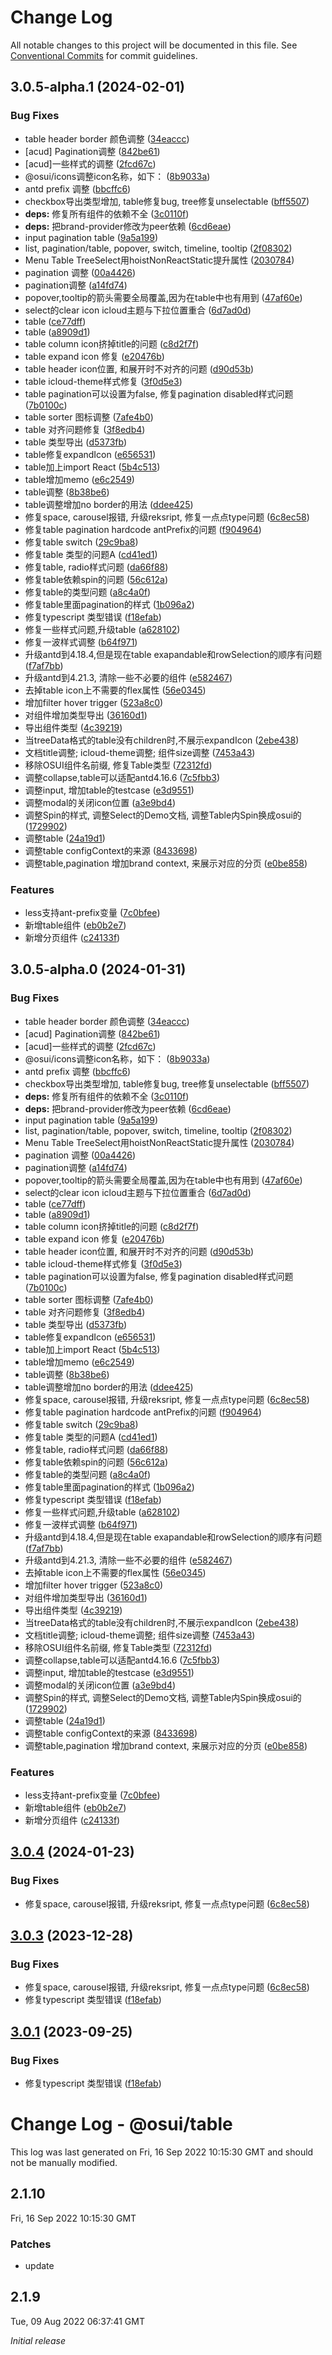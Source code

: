 # Change Log

All notable changes to this project will be documented in this file.
See [Conventional Commits](https://conventionalcommits.org) for commit guidelines.

## 3.0.5-alpha.1 (2024-02-01)


### Bug Fixes

*  table header border 颜色调整 ([34eaccc](https://gitee.com/gitee-fe/osui/tree/master/commits/34eacccd7f83063517a420ecaf37c132a086eaa4))
* [acud] Pagination调整 ([842be61](https://gitee.com/gitee-fe/osui/tree/master/commits/842be61dd10547d20859b541edbb6664884bdbcd))
* [acud]一些样式的调整 ([2fcd67c](https://gitee.com/gitee-fe/osui/tree/master/commits/2fcd67c7d79c24e3262a505d3f8433e0fa1c7339))
* @osui/icons调整icon名称，如下： ([8b9033a](https://gitee.com/gitee-fe/osui/tree/master/commits/8b9033af14f14ebae853692523739ca22c64123a))
* antd prefix 调整 ([bbcffc6](https://gitee.com/gitee-fe/osui/tree/master/commits/bbcffc66f779b7232c933ad61054d3c18926ea5c))
* checkbox导出类型增加, table修复bug, tree修复unselectable ([bff5507](https://gitee.com/gitee-fe/osui/tree/master/commits/bff5507daf985701bc5d859ba6aba4cd01733673))
* **deps:** 修复所有组件的依赖不全 ([3c0110f](https://gitee.com/gitee-fe/osui/tree/master/commits/3c0110f6798e4fdbf75616a447a1a7660a05c678))
* **deps:** 把brand-provider修改为peer依赖 ([6cd6eae](https://gitee.com/gitee-fe/osui/tree/master/commits/6cd6eae24e27058db62a43d1dc481f09037c189d))
* input pagination table ([9a5a199](https://gitee.com/gitee-fe/osui/tree/master/commits/9a5a199381628308778d6d98906c6b6200ee892b))
* list, pagination/table, popover, switch, timeline, tooltip ([2f08302](https://gitee.com/gitee-fe/osui/tree/master/commits/2f08302a6e008c3039175a9ef283181ac3e62d31))
* Menu Table TreeSelect用hoistNonReactStatic提升属性 ([2030784](https://gitee.com/gitee-fe/osui/tree/master/commits/2030784a48712ed5b442e4d819fe55933ae46a9e))
* pagination 调整 ([00a4426](https://gitee.com/gitee-fe/osui/tree/master/commits/00a4426ad60c12baa71eb9f8448976d870a2837d))
* pagination调整 ([a14fd74](https://gitee.com/gitee-fe/osui/tree/master/commits/a14fd743d6f39de58e9e8493b972f98383806b62))
* popover,tooltip的箭头需要全局覆盖,因为在table中也有用到 ([47af60e](https://gitee.com/gitee-fe/osui/tree/master/commits/47af60e602f59053756f9aaf0b4b97cb38bd5d7d))
* select的clear icon icloud主题与下拉位置重合 ([6d7ad0d](https://gitee.com/gitee-fe/osui/tree/master/commits/6d7ad0d3936e1838ca17101e1050b0e5a62a0e05))
* table ([ce77dff](https://gitee.com/gitee-fe/osui/tree/master/commits/ce77dff3ecdb5fc8ac3699a621d078c9f8f49523))
* table ([a8909d1](https://gitee.com/gitee-fe/osui/tree/master/commits/a8909d176377e734e4d8864fce87696c75a2bb32))
* table column icon挤掉title的问题 ([c8d2f7f](https://gitee.com/gitee-fe/osui/tree/master/commits/c8d2f7f8ebc7126f28b35afd49ed93f626750a02))
* table expand icon 修复 ([e20476b](https://gitee.com/gitee-fe/osui/tree/master/commits/e20476ba6ffb56424e59b47533613b7ff9f71ccf))
* table header icon位置, 和展开时不对齐的问题 ([d90d53b](https://gitee.com/gitee-fe/osui/tree/master/commits/d90d53b98c179937342c26cbf5519f80b0e4768a))
* table icloud-theme样式修复 ([3f0d5e3](https://gitee.com/gitee-fe/osui/tree/master/commits/3f0d5e36838640cf65145b5f489dfbb629f0ac8f))
* table pagination可以设置为false, 修复pagination disabled样式问题 ([7b0100c](https://gitee.com/gitee-fe/osui/tree/master/commits/7b0100c6f23ad8d1c97ef8b7ee84f6d5a8bb11e3))
* table sorter 图标调整 ([7afe4b0](https://gitee.com/gitee-fe/osui/tree/master/commits/7afe4b0cd778fd62a0acfaa5de298b870907c612))
* table 对齐问题修复 ([3f8edb4](https://gitee.com/gitee-fe/osui/tree/master/commits/3f8edb4c4a85498b348c8fb44c021d88fa091ffd))
* table 类型导出 ([d5373fb](https://gitee.com/gitee-fe/osui/tree/master/commits/d5373fb79f9c4ccf52902611532c2bb409cd350f))
* table修复expandIcon ([e656531](https://gitee.com/gitee-fe/osui/tree/master/commits/e656531654dc48ab4e5b7bd8e38cdf394458addc))
* table加上import React ([5b4c513](https://gitee.com/gitee-fe/osui/tree/master/commits/5b4c51342e570dfeb33328fcac29e47b8df87c59))
* table增加memo ([e6c2549](https://gitee.com/gitee-fe/osui/tree/master/commits/e6c2549136648eec1418a4508c3d6bb586e420df))
* table调整 ([8b38be6](https://gitee.com/gitee-fe/osui/tree/master/commits/8b38be69b6dd7af4c4f4266b80706a6451504ab3))
* table调整增加no border的用法 ([ddee425](https://gitee.com/gitee-fe/osui/tree/master/commits/ddee42577d4feb343c5044c2df71481cf030d945))
* 修复space, carousel报错, 升级reksript, 修复一点点type问题 ([6c8ec58](https://gitee.com/gitee-fe/osui/tree/master/commits/6c8ec58c90fe5cc63ea6b332e6e443461d1285f2))
* 修复table pagination hardcode antPrefix的问题 ([f904964](https://gitee.com/gitee-fe/osui/tree/master/commits/f904964108ec0903a45d531934e08be5eab30d17))
* 修复table switch ([29c9ba8](https://gitee.com/gitee-fe/osui/tree/master/commits/29c9ba8b79904566ea84e010dd5ffa62c8e75ab4))
* 修复table 类型的问题A ([cd41ed1](https://gitee.com/gitee-fe/osui/tree/master/commits/cd41ed17851d50eb2e6664350b69977c826e78dc))
* 修复table, radio样式问题 ([da66f88](https://gitee.com/gitee-fe/osui/tree/master/commits/da66f88f6744c34bfca87a980979661001a5dcc4))
* 修复table依赖spin的问题 ([56c612a](https://gitee.com/gitee-fe/osui/tree/master/commits/56c612af6160e4fde8b4826193a93e2f2d1c331b))
* 修复table的类型问题 ([a8c4a0f](https://gitee.com/gitee-fe/osui/tree/master/commits/a8c4a0f001ab903686009528c2fbacee2b16ded0))
* 修复table里面pagination的样式 ([1b096a2](https://gitee.com/gitee-fe/osui/tree/master/commits/1b096a2c4bbb6f1f3099f336724b9dae6e46adaa))
* 修复typescript 类型错误 ([f18efab](https://gitee.com/gitee-fe/osui/tree/master/commits/f18efab2a15a47cc163dceba128b521c5522063f))
* 修复一些样式问题,升级table ([a628102](https://gitee.com/gitee-fe/osui/tree/master/commits/a628102a4ee5ce4326961c03e40bfbcf895931a0))
* 修复一波样式调整 ([b64f971](https://gitee.com/gitee-fe/osui/tree/master/commits/b64f97199087113f5154ef64d50acc7ba85fa869))
* 升级antd到4.18.4,但是现在table exapandable和rowSelection的顺序有问题 ([f7af7bb](https://gitee.com/gitee-fe/osui/tree/master/commits/f7af7bbad5ed53099f4cc4c97c5852e631846616))
* 升级antd到4.21.3, 清除一些不必要的组件 ([e582467](https://gitee.com/gitee-fe/osui/tree/master/commits/e58246764a8309a964b86f26fa229242d9241173))
* 去掉table icon上不需要的flex属性 ([56e0345](https://gitee.com/gitee-fe/osui/tree/master/commits/56e0345ad406b765dd06aba29ec7399782cfc3ad))
* 增加filter hover trigger ([523a8c0](https://gitee.com/gitee-fe/osui/tree/master/commits/523a8c072bf3854449766ffb1433feac27ea6350))
* 对组件增加类型导出 ([36160d1](https://gitee.com/gitee-fe/osui/tree/master/commits/36160d14e8fee068f34d363d529345d95cfbd39e))
* 导出组件类型 ([4c39219](https://gitee.com/gitee-fe/osui/tree/master/commits/4c3921907367349892ecf79631d2ad7f606deb74))
* 当treeData格式的table没有children时,不展示expandIcon ([2ebe438](https://gitee.com/gitee-fe/osui/tree/master/commits/2ebe43817933d3d954cb8e04f9c942e9a767caaf))
* 文档title调整; icloud-theme调整; 组件size调整 ([7453a43](https://gitee.com/gitee-fe/osui/tree/master/commits/7453a437fb419db875709b32f934ba9e3454f895))
* 移除OSUI组件名前缀, 修复Table类型 ([72312fd](https://gitee.com/gitee-fe/osui/tree/master/commits/72312fd966309c8879c0ad283f435e9f3f4e0b29))
* 调整collapse,table可以适配antd4.16.6 ([7c5fbb3](https://gitee.com/gitee-fe/osui/tree/master/commits/7c5fbb37c89eae4e22499b388aef2b4311b21fff))
* 调整input, 增加table的testcase ([e3d9551](https://gitee.com/gitee-fe/osui/tree/master/commits/e3d9551289e6c5158574b1f5a30bdd7dc57e8a26))
* 调整modal的关闭icon位置 ([a3e9bd4](https://gitee.com/gitee-fe/osui/tree/master/commits/a3e9bd4906ac547e9cc45830cd041186f9a9dffd))
* 调整Spin的样式, 调整Select的Demo文档, 调整Table内Spin换成osui的 ([1729902](https://gitee.com/gitee-fe/osui/tree/master/commits/17299025d8b54951adb4075aacfc28472517f401))
* 调整table ([24a19d1](https://gitee.com/gitee-fe/osui/tree/master/commits/24a19d1e54af67256912c9565c2a0c927349ea4a))
* 调整table configContext的来源 ([8433698](https://gitee.com/gitee-fe/osui/tree/master/commits/8433698673d22a42b4b78c2378a00d8e09185189))
* 调整table,pagination 增加brand context, 来展示对应的分页 ([e0be858](https://gitee.com/gitee-fe/osui/tree/master/commits/e0be858d681867a793570807ff93674c53ef3682))


### Features

* less支持ant-prefix变量 ([7c0bfee](https://gitee.com/gitee-fe/osui/tree/master/commits/7c0bfee0ef97d48d62cd58c448c26d146101c6c7))
* 新增table组件 ([eb0b2e7](https://gitee.com/gitee-fe/osui/tree/master/commits/eb0b2e70c2a8fa16dc4f6d30fc90bdf3f0a0e004))
* 新增分页组件 ([c24133f](https://gitee.com/gitee-fe/osui/tree/master/commits/c24133f72fc5b3f00584e26f62daaa1a23083eac))





## 3.0.5-alpha.0 (2024-01-31)


### Bug Fixes

*  table header border 颜色调整 ([34eaccc](https://gitee.com/gitee-fe/osui/tree/master/commits/34eacccd7f83063517a420ecaf37c132a086eaa4))
* [acud] Pagination调整 ([842be61](https://gitee.com/gitee-fe/osui/tree/master/commits/842be61dd10547d20859b541edbb6664884bdbcd))
* [acud]一些样式的调整 ([2fcd67c](https://gitee.com/gitee-fe/osui/tree/master/commits/2fcd67c7d79c24e3262a505d3f8433e0fa1c7339))
* @osui/icons调整icon名称，如下： ([8b9033a](https://gitee.com/gitee-fe/osui/tree/master/commits/8b9033af14f14ebae853692523739ca22c64123a))
* antd prefix 调整 ([bbcffc6](https://gitee.com/gitee-fe/osui/tree/master/commits/bbcffc66f779b7232c933ad61054d3c18926ea5c))
* checkbox导出类型增加, table修复bug, tree修复unselectable ([bff5507](https://gitee.com/gitee-fe/osui/tree/master/commits/bff5507daf985701bc5d859ba6aba4cd01733673))
* **deps:** 修复所有组件的依赖不全 ([3c0110f](https://gitee.com/gitee-fe/osui/tree/master/commits/3c0110f6798e4fdbf75616a447a1a7660a05c678))
* **deps:** 把brand-provider修改为peer依赖 ([6cd6eae](https://gitee.com/gitee-fe/osui/tree/master/commits/6cd6eae24e27058db62a43d1dc481f09037c189d))
* input pagination table ([9a5a199](https://gitee.com/gitee-fe/osui/tree/master/commits/9a5a199381628308778d6d98906c6b6200ee892b))
* list, pagination/table, popover, switch, timeline, tooltip ([2f08302](https://gitee.com/gitee-fe/osui/tree/master/commits/2f08302a6e008c3039175a9ef283181ac3e62d31))
* Menu Table TreeSelect用hoistNonReactStatic提升属性 ([2030784](https://gitee.com/gitee-fe/osui/tree/master/commits/2030784a48712ed5b442e4d819fe55933ae46a9e))
* pagination 调整 ([00a4426](https://gitee.com/gitee-fe/osui/tree/master/commits/00a4426ad60c12baa71eb9f8448976d870a2837d))
* pagination调整 ([a14fd74](https://gitee.com/gitee-fe/osui/tree/master/commits/a14fd743d6f39de58e9e8493b972f98383806b62))
* popover,tooltip的箭头需要全局覆盖,因为在table中也有用到 ([47af60e](https://gitee.com/gitee-fe/osui/tree/master/commits/47af60e602f59053756f9aaf0b4b97cb38bd5d7d))
* select的clear icon icloud主题与下拉位置重合 ([6d7ad0d](https://gitee.com/gitee-fe/osui/tree/master/commits/6d7ad0d3936e1838ca17101e1050b0e5a62a0e05))
* table ([ce77dff](https://gitee.com/gitee-fe/osui/tree/master/commits/ce77dff3ecdb5fc8ac3699a621d078c9f8f49523))
* table ([a8909d1](https://gitee.com/gitee-fe/osui/tree/master/commits/a8909d176377e734e4d8864fce87696c75a2bb32))
* table column icon挤掉title的问题 ([c8d2f7f](https://gitee.com/gitee-fe/osui/tree/master/commits/c8d2f7f8ebc7126f28b35afd49ed93f626750a02))
* table expand icon 修复 ([e20476b](https://gitee.com/gitee-fe/osui/tree/master/commits/e20476ba6ffb56424e59b47533613b7ff9f71ccf))
* table header icon位置, 和展开时不对齐的问题 ([d90d53b](https://gitee.com/gitee-fe/osui/tree/master/commits/d90d53b98c179937342c26cbf5519f80b0e4768a))
* table icloud-theme样式修复 ([3f0d5e3](https://gitee.com/gitee-fe/osui/tree/master/commits/3f0d5e36838640cf65145b5f489dfbb629f0ac8f))
* table pagination可以设置为false, 修复pagination disabled样式问题 ([7b0100c](https://gitee.com/gitee-fe/osui/tree/master/commits/7b0100c6f23ad8d1c97ef8b7ee84f6d5a8bb11e3))
* table sorter 图标调整 ([7afe4b0](https://gitee.com/gitee-fe/osui/tree/master/commits/7afe4b0cd778fd62a0acfaa5de298b870907c612))
* table 对齐问题修复 ([3f8edb4](https://gitee.com/gitee-fe/osui/tree/master/commits/3f8edb4c4a85498b348c8fb44c021d88fa091ffd))
* table 类型导出 ([d5373fb](https://gitee.com/gitee-fe/osui/tree/master/commits/d5373fb79f9c4ccf52902611532c2bb409cd350f))
* table修复expandIcon ([e656531](https://gitee.com/gitee-fe/osui/tree/master/commits/e656531654dc48ab4e5b7bd8e38cdf394458addc))
* table加上import React ([5b4c513](https://gitee.com/gitee-fe/osui/tree/master/commits/5b4c51342e570dfeb33328fcac29e47b8df87c59))
* table增加memo ([e6c2549](https://gitee.com/gitee-fe/osui/tree/master/commits/e6c2549136648eec1418a4508c3d6bb586e420df))
* table调整 ([8b38be6](https://gitee.com/gitee-fe/osui/tree/master/commits/8b38be69b6dd7af4c4f4266b80706a6451504ab3))
* table调整增加no border的用法 ([ddee425](https://gitee.com/gitee-fe/osui/tree/master/commits/ddee42577d4feb343c5044c2df71481cf030d945))
* 修复space, carousel报错, 升级reksript, 修复一点点type问题 ([6c8ec58](https://gitee.com/gitee-fe/osui/tree/master/commits/6c8ec58c90fe5cc63ea6b332e6e443461d1285f2))
* 修复table pagination hardcode antPrefix的问题 ([f904964](https://gitee.com/gitee-fe/osui/tree/master/commits/f904964108ec0903a45d531934e08be5eab30d17))
* 修复table switch ([29c9ba8](https://gitee.com/gitee-fe/osui/tree/master/commits/29c9ba8b79904566ea84e010dd5ffa62c8e75ab4))
* 修复table 类型的问题A ([cd41ed1](https://gitee.com/gitee-fe/osui/tree/master/commits/cd41ed17851d50eb2e6664350b69977c826e78dc))
* 修复table, radio样式问题 ([da66f88](https://gitee.com/gitee-fe/osui/tree/master/commits/da66f88f6744c34bfca87a980979661001a5dcc4))
* 修复table依赖spin的问题 ([56c612a](https://gitee.com/gitee-fe/osui/tree/master/commits/56c612af6160e4fde8b4826193a93e2f2d1c331b))
* 修复table的类型问题 ([a8c4a0f](https://gitee.com/gitee-fe/osui/tree/master/commits/a8c4a0f001ab903686009528c2fbacee2b16ded0))
* 修复table里面pagination的样式 ([1b096a2](https://gitee.com/gitee-fe/osui/tree/master/commits/1b096a2c4bbb6f1f3099f336724b9dae6e46adaa))
* 修复typescript 类型错误 ([f18efab](https://gitee.com/gitee-fe/osui/tree/master/commits/f18efab2a15a47cc163dceba128b521c5522063f))
* 修复一些样式问题,升级table ([a628102](https://gitee.com/gitee-fe/osui/tree/master/commits/a628102a4ee5ce4326961c03e40bfbcf895931a0))
* 修复一波样式调整 ([b64f971](https://gitee.com/gitee-fe/osui/tree/master/commits/b64f97199087113f5154ef64d50acc7ba85fa869))
* 升级antd到4.18.4,但是现在table exapandable和rowSelection的顺序有问题 ([f7af7bb](https://gitee.com/gitee-fe/osui/tree/master/commits/f7af7bbad5ed53099f4cc4c97c5852e631846616))
* 升级antd到4.21.3, 清除一些不必要的组件 ([e582467](https://gitee.com/gitee-fe/osui/tree/master/commits/e58246764a8309a964b86f26fa229242d9241173))
* 去掉table icon上不需要的flex属性 ([56e0345](https://gitee.com/gitee-fe/osui/tree/master/commits/56e0345ad406b765dd06aba29ec7399782cfc3ad))
* 增加filter hover trigger ([523a8c0](https://gitee.com/gitee-fe/osui/tree/master/commits/523a8c072bf3854449766ffb1433feac27ea6350))
* 对组件增加类型导出 ([36160d1](https://gitee.com/gitee-fe/osui/tree/master/commits/36160d14e8fee068f34d363d529345d95cfbd39e))
* 导出组件类型 ([4c39219](https://gitee.com/gitee-fe/osui/tree/master/commits/4c3921907367349892ecf79631d2ad7f606deb74))
* 当treeData格式的table没有children时,不展示expandIcon ([2ebe438](https://gitee.com/gitee-fe/osui/tree/master/commits/2ebe43817933d3d954cb8e04f9c942e9a767caaf))
* 文档title调整; icloud-theme调整; 组件size调整 ([7453a43](https://gitee.com/gitee-fe/osui/tree/master/commits/7453a437fb419db875709b32f934ba9e3454f895))
* 移除OSUI组件名前缀, 修复Table类型 ([72312fd](https://gitee.com/gitee-fe/osui/tree/master/commits/72312fd966309c8879c0ad283f435e9f3f4e0b29))
* 调整collapse,table可以适配antd4.16.6 ([7c5fbb3](https://gitee.com/gitee-fe/osui/tree/master/commits/7c5fbb37c89eae4e22499b388aef2b4311b21fff))
* 调整input, 增加table的testcase ([e3d9551](https://gitee.com/gitee-fe/osui/tree/master/commits/e3d9551289e6c5158574b1f5a30bdd7dc57e8a26))
* 调整modal的关闭icon位置 ([a3e9bd4](https://gitee.com/gitee-fe/osui/tree/master/commits/a3e9bd4906ac547e9cc45830cd041186f9a9dffd))
* 调整Spin的样式, 调整Select的Demo文档, 调整Table内Spin换成osui的 ([1729902](https://gitee.com/gitee-fe/osui/tree/master/commits/17299025d8b54951adb4075aacfc28472517f401))
* 调整table ([24a19d1](https://gitee.com/gitee-fe/osui/tree/master/commits/24a19d1e54af67256912c9565c2a0c927349ea4a))
* 调整table configContext的来源 ([8433698](https://gitee.com/gitee-fe/osui/tree/master/commits/8433698673d22a42b4b78c2378a00d8e09185189))
* 调整table,pagination 增加brand context, 来展示对应的分页 ([e0be858](https://gitee.com/gitee-fe/osui/tree/master/commits/e0be858d681867a793570807ff93674c53ef3682))


### Features

* less支持ant-prefix变量 ([7c0bfee](https://gitee.com/gitee-fe/osui/tree/master/commits/7c0bfee0ef97d48d62cd58c448c26d146101c6c7))
* 新增table组件 ([eb0b2e7](https://gitee.com/gitee-fe/osui/tree/master/commits/eb0b2e70c2a8fa16dc4f6d30fc90bdf3f0a0e004))
* 新增分页组件 ([c24133f](https://gitee.com/gitee-fe/osui/tree/master/commits/c24133f72fc5b3f00584e26f62daaa1a23083eac))





## [3.0.4](https://gitee.com/gitee-fe/osui/tree/master/compare/v3.0.1...v3.0.4) (2024-01-23)


### Bug Fixes

* 修复space, carousel报错, 升级reksript, 修复一点点type问题 ([6c8ec58](https://gitee.com/gitee-fe/osui/tree/master/commits/6c8ec58c90fe5cc63ea6b332e6e443461d1285f2))





## [3.0.3](https://gitee.com/gitee-fe/osui/tree/master/compare/v2.1.8...v3.0.3) (2023-12-28)


### Bug Fixes

* 修复space, carousel报错, 升级reksript, 修复一点点type问题 ([6c8ec58](https://gitee.com/gitee-fe/osui/tree/master/commits/6c8ec58c90fe5cc63ea6b332e6e443461d1285f2))
* 修复typescript 类型错误 ([f18efab](https://gitee.com/gitee-fe/osui/tree/master/commits/f18efab2a15a47cc163dceba128b521c5522063f))





## [3.0.1](https://gitee.com/gitee-fe/osui/tree/master/compare/v2.1.8...v3.0.1) (2023-09-25)


### Bug Fixes

* 修复typescript 类型错误 ([f18efab](https://gitee.com/gitee-fe/osui/tree/master/commits/f18efab2a15a47cc163dceba128b521c5522063f))





# Change Log - @osui/table

This log was last generated on Fri, 16 Sep 2022 10:15:30 GMT and should not be manually modified.

## 2.1.10
Fri, 16 Sep 2022 10:15:30 GMT

### Patches

- update

## 2.1.9
Tue, 09 Aug 2022 06:37:41 GMT

_Initial release_
